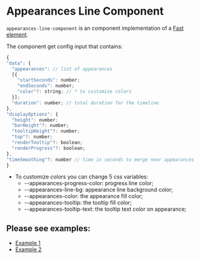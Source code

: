 # Appearances Line Component

`appearances-line-component` is an component implementation of a [Fast element](https://www.fast.design/).

The component get config input that contains:

```javascript
{
"data": {
  "appearances": // list of appearances
  [{
    "startSeconds": number;
    "endSeconds": number;
    "color"?: string; // * to customize colors
  }];
  "duration": number; // total duration for the timeline
},
"displayOptions": {
  "height": number;
  "barHeight"?: number;
  "tooltipHeight"?: number;
  "top"?: number;
  "renderTooltip"?: boolean;
  "renderProgress"?: boolean;
},
"timeSmoothing"?: number // time in seconds to merge near appearances
}
```

-   To customize colors you can change 5 css variables:
    -   --appearances-progress-color: progress line color;
    -   --appearances-line-bg: appearance line background color;
    -   --appearances-color: the appearance fill color;
    -   --appearances-tooltip: the tooltip fill color;
    -   --appearances-tooltip-text: the tooltip text color on appearance;

## Please see examples:

-   [Example 1](./examples/example.html)
-   [Example 2](./examples/example2.html)
